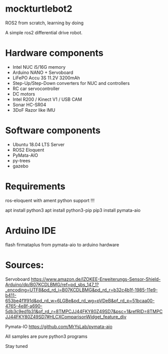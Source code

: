 # mockturtlebot2

ROS2 from scratch, learning by doing

A simple ros2 differential drive robot.

Hardware components
===================
- Intel NUC i5/16G memory
- Arduino NANO + Servoboard
- LiFePO Accu 3S 11.2V 3200mAh
- Step-Up/Step-Down converters for NUC and controllers
- RC car servocontroller
- DC motors
- Intel R200 / Kinect V1 / USB CAM
- Sonar HC-SR04
- 3DoF Razor like IMU

Software components
===================
- Ubuntu 18.04 LTS Server
- ROS2 Eloquent 
- PyMata-AIO
- py-trees
- gazebo

Requirements
============

ros-eloquent with ament python support !!!

apt install python3
apt install python3-pip
pip3 install pymata-aio

Arduino IDE
===========
flash firmataplus from pymata-aio to arduino hardware


Sources:
========
Servoboard
https://www.amazon.de/IZOKEE-Erweiterungs-Sensor-Shield-Arduino/dp/B07KCDLBMG/ref=pd_sbs_147_1?_encoding=UTF8&pd_rd_i=B07KCDLBMG&pd_rd_r=b32c4b1f-1985-11e9-b411-653be4f1f91d&pd_rd_w=6LGBe&pd_rd_wg=pVDeB&pf_rd_p=51bcaa00-4765-4e8f-a690-5db3c9ed1b31&pf_rd_r=8TMPCJJ44FKY80Z49SD7&psc=1&refRID=8TMPCJJ44FKY80Z49SD7#HLCXComparisonWidget_feature_div

Pymata-IO
https://github.com/MrYsLab/pymata-aio

All samples are pure python3 programs

Stay tuned
